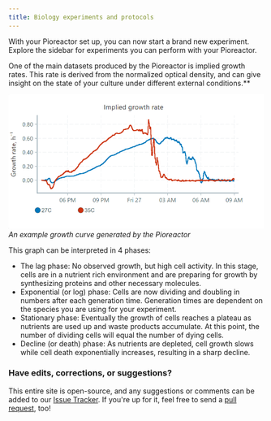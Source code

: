 ```yaml
---
title: Biology experiments and protocols
---
```


With your Pioreactor set up, you can now start a brand new experiment. Explore the sidebar for experiments you can perform with your Pioreactor.

One of the main datasets produced by the Pioreactor is implied growth rates. This rate is derived from the normalized optical density, and can give insight on the state of your culture under different external conditions.**

![](/img/experiments/temp_growth_rate.png)
_An example growth curve generated by the Pioreactor_

This graph can be interpreted in 4 phases:
* The lag phase: No observed growth, but high cell activity. In this stage, cells are in a nutrient rich environment and are preparing for growth by synthesizing proteins and other necessary molecules. 
* Exponential (or log) phase: Cells are now dividing and doubling in numbers after each generation time. Generation times are dependent on the species you are using for your experiment. 
* Stationary phase: Eventually the growth of cells reaches a plateau as nutrients are used up and waste products accumulate. At this point, the number of dividing cells will equal the number of dying cells.
* Decline (or death) phase: As nutrients are depleted, cell growth slows while cell death exponentially increases, resulting in a sharp decline. 




### Have edits, corrections, or suggestions?

This entire site is open-source, and any suggestions or comments can be added to our [Issue Tracker](https://github.com/Pioreactor/docs.pioreactor/issues). If you're up for it, feel free to send a [pull request](https://docs.github.com/en/pull-requests/collaborating-with-pull-requests/getting-started/about-collaborative-development-models), too!


